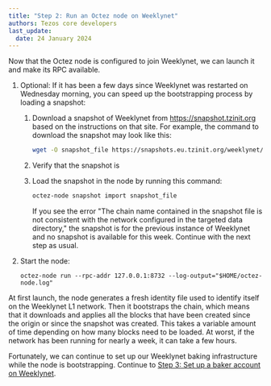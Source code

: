 ```yaml
---
title: "Step 2: Run an Octez node on Weeklynet"
authors: Tezos core developers
last_update:
  date: 24 January 2024
---
```


Now that the Octez node is configured to join Weeklynet, we can launch it and make its RPC available.

1. Optional: If it has been a few days since Weeklynet was restarted on Wednesday morning, you can speed up the bootstrapping process by loading a snapshot:

   1. Download a snapshot of Weeklynet from https://snapshot.tzinit.org based on the instructions on that site.
   For example, the command to download the snapshot may look like this:

      ```bash
      wget -O snapshot_file https://snapshots.eu.tzinit.org/weeklynet/rolling
      ```

   1. Verify that the snapshot is

   1. Load the snapshot in the node by running this command:

      ```bash
      octez-node snapshot import snapshot_file
      ```

      If you see the error "The chain name contained in the snapshot file is not consistent with the network configured in the targeted data directory," the snapshot is for the previous instance of Weeklynet and no snapshot is available for this week.
      Continue with the next step as usual.

1. Start the node:

   ```
   octez-node run --rpc-addr 127.0.0.1:8732 --log-output="$HOME/octez-node.log"
   ```

At first launch, the node generates a fresh identity file used to identify itself on the Weeklynet L1 network.
Then it bootstraps the chain, which means that it downloads and applies all the blocks that have been created since the origin or since the snapshot was created.
This takes a variable amount of time depending on how many blocks need to be loaded.
At worst, if the network has been running for nearly a week, it can take a few hours.

Fortunately, we can continue to set up our Weeklynet baking infrastructure while the node is bootstrapping.
Continue to [Step 3: Set up a baker account on Weeklynet](./prepare-account).
